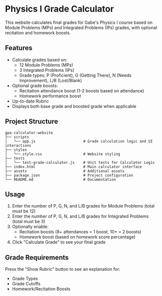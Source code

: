 # Physics I Grade Calculator

This website calculates final grades for Gabe's Physics I course based on Module Problems (MPs) and Integrated Problems (IPs) grades, with optional recitation and homework boosts.

## Features

- Calculate grades based on:
  - 12 Module Problems (MPs)
  - 3 Integrated Problems (IPs)
  - Grade types: P (Proficient), G (Getting There), N (Needs Improvement), L/B (Lost/Blank)
- Optional grade boosts:
  - Recitation attendance boost (1-2 boosts based on attendance)
  - Homework performance boost
- Up-to-date Rubric
- Displays both base grade and boosted grade when applicable

## Project Structure

```
gpa-calculator-website
├── scripts
│   └── app.js                      # Grade calculation logic and UI interactions
├── styles
│   └── style.css                   # Website styling
├── tests
│   └── test-grade-calculator.js    # Unit tests for Calculator Logic
├── index.html                      # Main calculator interface
├── assets                          # Additional assets
├── package.json                    # Project configuration
└── README.md                       # Documentation
```

## Usage

1. Enter the number of P, G, N, and L/B grades for Module Problems (total must be 12)
2. Enter the number of P, G, N, and L/B grades for Integrated Problems (total must be 3)
3. Optionally enable:
   - Recitation boosts (8+ attendances = 1 boost, 10+ = 2 boosts)
   - Homework boost (based on homework score percentage)
4. Click "Calculate Grade" to see your final grade

## Grade Requirements

Press the "Show Rubric" button to see an explanation for:
- Grade Types
- Grade Cutoffs
- Homework/Recitation Boosts
